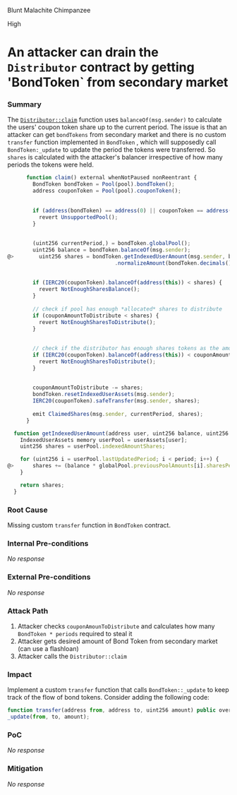 Blunt Malachite Chimpanzee

High

# An attacker can drain the `Distributor` contract by getting 'BondToken` from secondary market

### Summary

The [`Distributor::claim`](https://github.com/sherlock-audit/2024-12-plaza-finance/blob/main/plaza-evm/src/Distributor.sol#L78C1-L110C4) function uses `balanceOf(msg.sender)` to calculate the users' coupon token share up to the current period. The issue is that an attacker can get `bondTokens` from secondary market and there is no custom `transfer` function implemented in `BondToken` , which will supposedly call `BondToken:_update` to update the period the tokens were transferred. So `shares` is calculated with the attacker's balancer irrespective of how many periods the tokens were held. 

```js
      function claim() external whenNotPaused nonReentrant {
        BondToken bondToken = Pool(pool).bondToken();
        address couponToken = Pool(pool).couponToken();
    
    
        if (address(bondToken) == address(0) || couponToken == address(0)){
          revert UnsupportedPool();
        }
    
    
        (uint256 currentPeriod,) = bondToken.globalPool();
        uint256 balance = bondToken.balanceOf(msg.sender);
@>        uint256 shares = bondToken.getIndexedUserAmount(msg.sender, balance, currentPeriod)
                                  .normalizeAmount(bondToken.decimals(), IERC20(couponToken).safeDecimals());
    
    
        if (IERC20(couponToken).balanceOf(address(this)) < shares) {
          revert NotEnoughSharesBalance();
        }
        
        // check if pool has enough *allocated* shares to distribute
        if (couponAmountToDistribute < shares) {
          revert NotEnoughSharesToDistribute();
        }
    
    
        // check if the distributor has enough shares tokens as the amount to distribute
        if (IERC20(couponToken).balanceOf(address(this)) < couponAmountToDistribute) {
          revert NotEnoughSharesToDistribute();
        }
    
    
        couponAmountToDistribute -= shares;    
        bondToken.resetIndexedUserAssets(msg.sender);
        IERC20(couponToken).safeTransfer(msg.sender, shares);
        
        emit ClaimedShares(msg.sender, currentPeriod, shares);
      }
```

```js
  function getIndexedUserAmount(address user, uint256 balance, uint256 period) public view returns(uint256) {
    IndexedUserAssets memory userPool = userAssets[user];
    uint256 shares = userPool.indexedAmountShares;

    for (uint256 i = userPool.lastUpdatedPeriod; i < period; i++) {
@>      shares += (balance * globalPool.previousPoolAmounts[i].sharesPerToken).toBaseUnit(SHARES_DECIMALS);
    }

    return shares;
  }
```

### Root Cause

Missing custom `transfer` function in `BondToken` contract. 

### Internal Pre-conditions

_No response_

### External Pre-conditions

_No response_

### Attack Path

1. Attacker checks `couponAmounToDistribute` and calculates how many `BondToken * periods` required to steal it
2. Attacker gets desired amount of Bond Token from secondary market (can use a flashloan)
3. Attacker calls the `Distributor::claim`


### Impact

Implement a custom `transfer` function that calls `BondToken::_update` to keep track of the flow of bond tokens.
Consider adding the following code: 
```js
function transfer(address from, address to, uint256 amount) public override {
_update(from, to, amount);
```

### PoC

_No response_

### Mitigation

_No response_